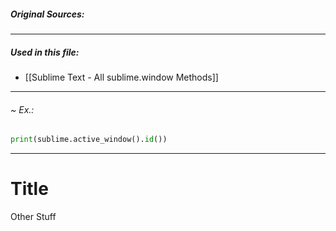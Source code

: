 ##### Original Sources:

---
##### Used in this file:
- [[Sublime Text - All sublime.window Methods]]

---
###### ~ Ex.:
```python
print(sublime.active_window().id())
```

---
# Title
Other Stuff
